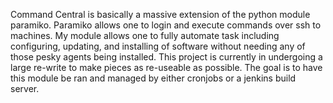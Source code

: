 Command Central is basically a massive extension of the python module paramiko. Paramiko allows one to login and execute commands over ssh to machines. My module allows one to fully automate task including configuring, updating, and installing of software without needing any of those pesky agents being installed. This project is currently in undergoing a large re-write to make pieces as re-useable as possible. The goal is to have this module be ran and managed by either cronjobs or a jenkins build server.
